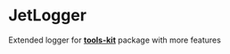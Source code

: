 # JetLogger
Extended logger for [**tools-kit**](https://github.com/BlackB1RD-Development/tools-kit) package with more features
